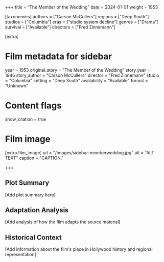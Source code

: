 +++
title = "The Member of the Wedding"
date = 2024-01-01
weight = 1953

[taxonomies]
authors = ["Carson McCullers"]
regions = ["Deep South"]
studios = ["Columbia"]
eras = ["studio system decline"]
genres = ["Drama"]
survival = ["Available"]
directors = ["Fred Zinnemann"]

[extra]
# Film metadata for sidebar
year = 1953
original_story = "The Member of the Wedding"
story_year = 1946
story_author = "Carson McCullers"
director = "Fred Zinnemann"
studio = "Columbia"
setting = "Deep South"
availability = "Available"
format = "Unknown"

# Content flags
show_citation = true

# Film image
[extra.film_image]
url = "/images/sidebar-memberwedding.jpg"
alt = "ALT TEXT"
caption = "CAPTION."

+++

## Plot Summary

[Add plot summary here]

## Adaptation Analysis

[Add analysis of how the film adapts the source material]

## Historical Context

[Add information about the film's place in Hollywood history and regional representation]